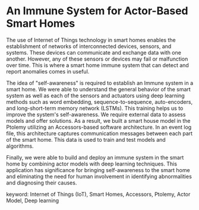 # An Immune System for Actor-Based Smart Homes
The use of Internet of Things technology in smart homes enables the establishment of networks of interconnected devices, sensors, and systems. These devices can communicate and exchange data with one another. However, any of these sensors or devices may fail or malfunction over time. This is where a smart home immune system that can detect and report anomalies comes in useful.

The idea of "self-awareness" is required to establish an Immune system in a smart home. We were able to understand the general behavior of the smart system as well as each of the sensors and actuators using deep learning methods such as word embedding, sequence-to-sequence, auto-encoders, and long-short-term memory network (LSTMs). This training helps us to improve the system's self-awareness.
We require external data to assess models and offer solutions. As a result, we built a smart house model in the Ptolemy utilizing an Accessors-based software architecture. In an event log file, this architecture captures communication messages between each part of the smart home. This data is used to train and test models and algorithms.

Finally, we were able to build and deploy an immune system in the smart home by combining actor models with deep learning techniques. This application has significance for bringing self-awareness to the smart home and eliminating the need for human involvement in identifying abnormalities and diagnosing their causes.

keyword: Internet of Things (IoT), Smart Homes, Accessors, Ptolemy, Actor Model, Deep learning
